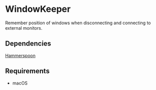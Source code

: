# WindowKeeper

Remember position of windows when disconnecting and connecting to external monitors.

## Dependencies
[Hammerspoon](https://www.hammerspoon.org)

## Requirements
* macOS

